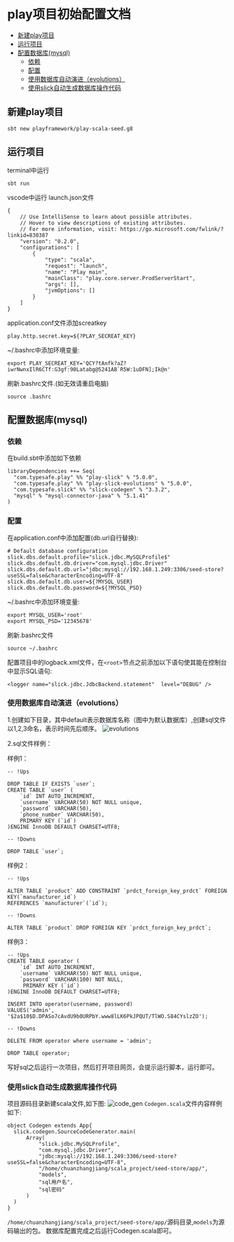 # play项目初始配置文档
- [新建play项目](#新建play项目)
- [运行项目](#运行项目)
- [配置数据库(mysql)](#配置数据库mysql)
  - [依赖](#依赖)
  - [配置](#配置)
  - [使用数据库自动演进（evolutions）](#使用数据库自动演进evolutions)
  - [使用slick自动生成数据库操作代码](#使用slick自动生成数据库操作代码)
## 新建play项目
```
sbt new playframework/play-scala-seed.g8
```
## 运行项目
terminal中运行
```
sbt run
```
vscode中运行
launch.json文件
```
{
    // Use IntelliSense to learn about possible attributes.
    // Hover to view descriptions of existing attributes.
    // For more information, visit: https://go.microsoft.com/fwlink/?linkid=830387
    "version": "0.2.0",
    "configurations": [
        {
            "type": "scala",
            "request": "launch",
            "name": "Play main",
            "mainClass": "play.core.server.ProdServerStart",
            "args": [],
            "jvmOptions": []
        }
    ]
}
```
application.conf文件添加screatkey
```
play.http.secret.key=${?PLAY_SECREAT_KEY}
```
~/.bashrc中添加环境变量:
```
export PLAY_SECREAT_KEY='QCY?tAnfk?aZ?iwrNwnxIlR6CTf:G3gf:90Latabg@5241AB`R5W:1uDFN];Ik@n'
```
刷新.bashrc文件.(如无效请重启电脑)
```
source .bashrc
```
## 配置数据库(mysql)
### 依赖
在build.sbt中添加如下依赖
```
libraryDependencies ++= Seq(
  "com.typesafe.play" %% "play-slick" % "5.0.0",
  "com.typesafe.play" %% "play-slick-evolutions" % "5.0.0",
  "com.typesafe.slick" %% "slick-codegen" % "3.3.2",
  "mysql" % "mysql-connector-java" % "5.1.41"
)
```
### 配置
在application.conf中添加配置(db.url自行替换):
```
# Default database configuration
slick.dbs.default.profile="slick.jdbc.MySQLProfile$"
slick.dbs.default.db.driver="com.mysql.jdbc.Driver"
slick.dbs.default.db.url="jdbc:mysql://192.168.1.249:3306/seed-store?useSSL=false&characterEncoding=UTF-8"
slick.dbs.default.db.user=${?MYSQL_USER}
slick.dbs.default.db.password=${?MYSQL_PSD}
```
~/.bashrc中添加环境变量:
```
export MYSQL_USER='root'
export MYSQL_PSD='12345678'
```
刷新.bashrc文件
```
source ~/.bashrc
```
配置项目中的logback.xml文件，在`<root>`节点之前添加以下语句使其能在控制台中显示SQL语句:
```
<logger name="slick.jdbc.JdbcBackend.statement"  level="DEBUG" /> 
```
### 使用数据库自动演进（evolutions）
1.创建如下目录，其中default表示数据库名称（图中为默认数据库）,创建sql文件以1,2,3命名，表示时间先后顺序。
![evolutions](sql_evolutions.png)

2.sql文件样例：

样例1：
```
-- !Ups

DROP TABLE IF EXISTS `user`;
CREATE TABLE `user` (
    `id` INT AUTO_INCREMENT,
    `username` VARCHAR(50) NOT NULL unique,
    `password` VARCHAR(50),
    `phone_number` VARCHAR(50),
    PRIMARY KEY (`id`)
)ENGINE InnoDB DEFAULT CHARSET=UTF8;

-- !Downs

DROP TABLE `user`;
```
样例2：
```
-- !Ups

ALTER TABLE `product` ADD CONSTRAINT `prdct_foreign_key_prdct` FOREIGN KEY(`manufacturer_id`)
REFERENCES `manufacturer`(`id`);

-- !Downs

ALTER TABLE `product` DROP FOREIGN KEY `prdct_foreign_key_prdct`;
```
样例3：
```
-- !Ups
CREATE TABLE operator (
	`id` INT AUTO_INCREMENT,
    `username` VARCHAR(50) NOT NULL unique,
    `password` VARCHAR(100) NOT NULL,
     PRIMARY KEY (`id`)
)ENGINE InnoDB DEFAULT CHARSET=UTF8;

INSERT INTO operator(username, password)
VALUES('admin', '$2a$10$D.DPASo7cAvdU9b0URPbY.www8lLK6PkJPQUT/TlWO.S84CYslzZO');

-- !Downs

DELETE FROM operator where username = 'admin';

DROP TABLE operator;
```
写好sql之后运行一次项目，然后打开项目网页，会提示运行脚本，运行即可。
### 使用slick自动生成数据库操作代码
项目源码目录新建scala文件,如下图:
![code_gen](slick_code_gen.png)
`Codegen.scala`文件内容样例如下:
```
object Codegen extends App{
  slick.codegen.SourceCodeGenerator.main(
      Array(
          "slick.jdbc.MySQLProfile",
          "com.mysql.jdbc.Driver",
          "jdbc:mysql://192.168.1.249:3306/seed-store?useSSL=false&characterEncoding=UTF-8",
          "/home/chuanzhangjiang/scala_project/seed-store/app/",
          "models",
          "sql用户名",
          "sql密码"
      )
  )
}
```
`/home/chuanzhangjiang/scala_project/seed-store/app/`源码目录,`models`为源码输出的包。
数据库配置完成之后运行Codegen.scala即可。